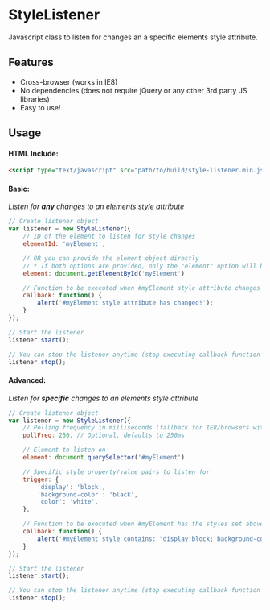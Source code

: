# StyleListener
Javascript class to listen for changes an a specific elements style attribute.

## Features
* Cross-browser (works in IE8)
* No dependencies (does not require jQuery or any other 3rd party JS libraries)
* Easy to use!

## Usage

#### HTML Include:
```html
<script type="text/javascript" src="path/to/build/style-listener.min.js"></script>
```

#### Basic:
*Listen for **any** changes to an elements style attribute*
```javascript
// Create listener object
var listener = new StyleListener({
	// ID of the element to listen for style changes
	elementId: 'myElement',

	// OR you can provide the element object directly
	// * If both options are provided, only the "element" option will be used
	element: document.getElementById('myElement')

	// Function to be executed when #myElement style attribute changes
	callback: function() {
		alert('#myElement style attribute has changed!');
	}
});

// Start the listener
listener.start();

// You can stop the listener anytime (stop executing callback function on changes)
listener.stop();
```

#### Advanced:
*Listen for **specific** changes to an elements style attribute*
```javascript
// Create listener object
var listener = new StyleListener({
	// Polling frequency in milliseconds (fallback for IE8/browsers without addEventListener support)
    pollFreq: 250, // Optional, defaults to 250ms

	// Element to listen on
	element: document.querySelector('#myElement')

    // Specific style property/value pairs to listen for
    trigger: {
        'display': 'block',
        'background-color': 'black',
        'color': 'white',
    },

    // Function to be executed when #myElement has the styles set above
    callback: function() {
        alert('#myElement style contains: "display:block; background-color:black; color:white;"');
    }
});

// Start the listener
listener.start();

// You can stop the listener anytime (stop executing callback function on changes)
listener.stop();
```
